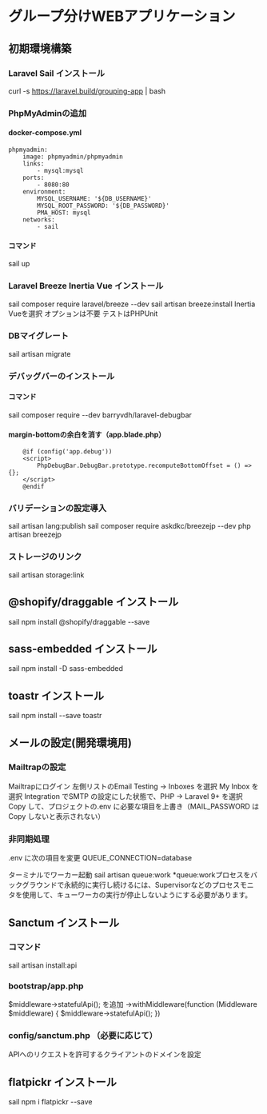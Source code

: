 # グループ分けWEBアプリケーション

## 初期環境構築

### Laravel Sail インストール
curl -s https://laravel.build/grouping-app | bash

### PhpMyAdminの追加
#### docker-compose.yml
    phpmyadmin:
        image: phpmyadmin/phpmyadmin
        links:
            - mysql:mysql
        ports:
            - 8080:80
        environment:
            MYSQL_USERNAME: '${DB_USERNAME}'
            MYSQL_ROOT_PASSWORD: '${DB_PASSWORD}'
            PMA_HOST: mysql
        networks:
            - sail
#### コマンド
sail up

### Laravel Breeze Inertia Vue インストール
sail composer require laravel/breeze --dev
sail artisan breeze:install
Inertia Vueを選択
オプションは不要
テストはPHPUnit

### DBマイグレート
sail artisan migrate

### デバッグバーのインストール
#### コマンド
sail composer require --dev barryvdh/laravel-debugbar
#### margin-bottomの余白を消す（app.blade.php）
        @if (config('app.debug'))
        <script>
            PhpDebugBar.DebugBar.prototype.recomputeBottomOffset = () => {};
        </script>
        @endif

### バリデーションの設定導入
sail artisan lang:publish
sail composer require askdkc/breezejp --dev
php artisan breezejp

### ストレージのリンク
sail artisan storage:link

## @shopify/draggable インストール
sail npm install @shopify/draggable --save

## sass-embedded インストール
sail npm install -D sass-embedded

## toastr インストール
sail npm install --save toastr

## メールの設定(開発環境用)
### Mailtrapの設定
Mailtrapにログイン
左側リストのEmail Testing -> Inboxes を選択
My Inbox を選択
Integration でSMTP の設定にした状態で、PHP -> Laravel 9+ を選択
Copy して、プロジェクトの.env に必要な項目を上書き（MAIL_PASSWORD はCopy しないと表示されない）

### 非同期処理
.env に次の項目を変更
QUEUE_CONNECTION=database

ターミナルでワーカー起動
sail artisan queue:work
*queue:workプロセスをバックグラウンドで永続的に実行し続けるには、Supervisorなどのプロセスモニタを使用して、キューワーカの実行が停止しないようにする必要があります。

## Sanctum インストール
### コマンド
sail artisan install:api

### bootstrap/app.php
$middleware->statefulApi(); を追加
    ->withMiddleware(function (Middleware $middleware) {
        $middleware->statefulApi();
    })

### config/sanctum.php （必要に応じて）
APIへのリクエストを許可するクライアントのドメインを設定

## flatpickr インストール
sail npm i flatpickr --save